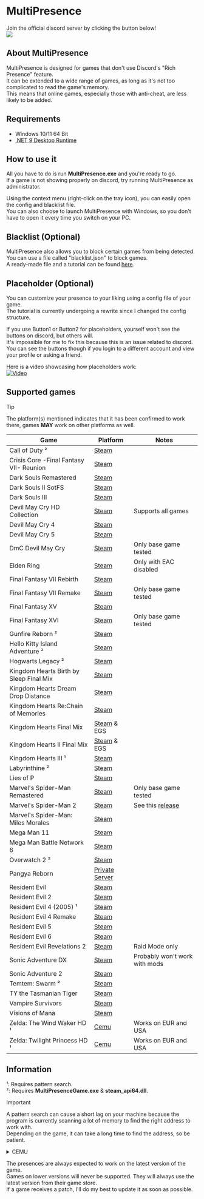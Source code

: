 # MultiPresence
Join the official discord server by clicking the button below!  
[![](https://dcbadge.limes.pink/api/server/https://discord.gg/AC6rVgV2Jj)](https://discord.gg/AC6rVgV2Jj)

## About MultiPresence
MultiPresence is designed for games that don't use Discord's "Rich Presence" feature.  
It can be extended to a wide range of games, as long as it's not too complicated to read the game's memory.  
This means that online games, especially those with anti-cheat, are less likely to be added.

## Requirements  
- Windows 10/11 64 Bit
- [.NET 9 Desktop Runtime](https://dotnet.microsoft.com/en-us/download/dotnet/9.0)

## How to use it
All you have to do is run **MultiPresence.exe** and you're ready to go.  
If a game is not showing properly on discord, try running MultiPresence as administrator.    

Using the context menu (right-click on the tray icon), you can easily open the config and blacklist file.  
You can also choose to launch MultiPresence with Windows, so you don't have to open it every time you switch on your PC.
 
## Blacklist (Optional)
MultiPresence also allows you to block certain games from being detected.  
You can use a file called "blacklist.json" to block games.  
A ready-made file and a tutorial can be found [here](https://github.com/Dekirai/MultiPresence/wiki/Blacklist).

## Placeholder (Optional)
You can customize your presence to your liking using a config file of your game.  
The tutorial is currently undergoing a rewrite since I changed the config structure.    

If you use Button1 or Button2 for placeholders, yourself won't see the buttons on discord, but others will.  
It's impossible for me to fix this because this is an issue related to discord.  
You can see the buttons though if you login to a different account and view your profile or asking a friend.    

Here is a video showcasing how placeholders work:  
[![Video](https://img.youtube.com/vi/x0avvmvQ5BQ/0.jpg)](https://www.youtube.com/watch?v=x0avvmvQ5BQ)
 
## Supported games
> [!TIP]
> The platform(s) mentioned indicates that it has been confirmed to work there, games **MAY** work on other platforms as well.

|Game|Platform|Notes|
|--|--|--|
|Call of Duty ²|[Steam](https://store.steampowered.com/app/1938090/Call_of_Duty/)||
|Crisis Core -Final Fantasy VII- Reunion|[Steam](https://store.steampowered.com/app/1608070/CRISIS_CORE_FINAL_FANTASY_VII_REUNION/)||
|Dark Souls Remastered|[Steam](https://store.steampowered.com/app/570940/DARK_SOULS_REMASTERED/)||
|Dark Souls II SotFS|[Steam](https://store.steampowered.com/app/335300/DARK_SOULS_II_Scholar_of_the_First_Sin/)||
|Dark Souls III|[Steam](https://store.steampowered.com/app/374320/DARK_SOULS_III/)||
|Devil May Cry HD Collection|[Steam](https://store.steampowered.com/app/631510/Devil_May_Cry_HD_Collection/)|Supports all games|
|Devil May Cry 4|[Steam](https://store.steampowered.com/app/329050/Devil_May_Cry_4_Special_Edition/)||
|Devil May Cry 5|[Steam](https://store.steampowered.com/app/601150/Devil_May_Cry_5/)||
|DmC Devil May Cry|[Steam](https://store.steampowered.com/app/220440/DmC_Devil_May_Cry/)|Only base game tested|
|Elden Ring|[Steam](https://store.steampowered.com/app/1245620/ELDEN_RING/)|Only with EAC disabled|
|Final Fantasy VII Rebirth|[Steam](https://store.steampowered.com/app/2909400/FINAL_FANTASY_VII_REBIRTH/)||
|Final Fantasy VII Remake|[Steam](https://store.steampowered.com/app/1462040/FINAL_FANTASY_VII_REMAKE_INTERGRADE/)|Only base game tested|
|Final Fantasy XV|[Steam](https://store.steampowered.com/app/637650/FINAL_FANTASY_XV_WINDOWS_EDITION/)||
|Final Fantasy XVI|[Steam](https://store.steampowered.com/app/2515020/FINAL_FANTASY_XVI/)|Only base game tested|
|Gunfire Reborn ²|[Steam](https://store.steampowered.com/app/1217060/Gunfire_Reborn/)||
|Hello Kitty Island Adventure ²|[Steam](https://store.steampowered.com/app/2495100/Hello_Kitty_Island_Adventure/)||
|Hogwarts Legacy ²|[Steam](https://store.steampowered.com/app/990080/Hogwarts_Legacy/)||
|Kingdom Hearts Birth by Sleep Final Mix|[Steam](https://store.steampowered.com/app/2552430/KINGDOM_HEARTS_HD_1525_ReMIX/)||
|Kingdom Hearts Dream Drop Distance|[Steam](https://store.steampowered.com/app/2552440/KINGDOM_HEARTS_HD_28_Final_Chapter_Prologue/)||
|Kingdom Hearts Re:Chain of Memories|[Steam](https://store.steampowered.com/app/2552430/KINGDOM_HEARTS_HD_1525_ReMIX/)||
|Kingdom Hearts Final Mix|[Steam](https://store.steampowered.com/app/2552430/KINGDOM_HEARTS_HD_1525_ReMIX/) & EGS||
|Kingdom Hearts II Final Mix|[Steam](https://store.steampowered.com/app/2552430/KINGDOM_HEARTS_HD_1525_ReMIX/) & EGS||
|Kingdom Hearts III ¹|[Steam](https://store.steampowered.com/app/2552450/KINGDOM_HEARTS_III__Re_Mind_DLC/)||
|Labyrinthine ²|[Steam](https://store.steampowered.com/app/1302240/Labyrinthine/)||
|Lies of P|[Steam](https://store.steampowered.com/app/1627720/Lies_of_P/)||
|Marvel's Spider-Man Remastered|[Steam](https://store.steampowered.com/app/1817070/Marvels_SpiderMan_Remastered/)|Only base game tested|
|Marvel's Spider-Man 2|[Steam](https://store.steampowered.com/app/2651280/Marvels_SpiderMan_2/)|See this [release](https://github.com/Dekirai/MultiPresence/releases/tag/10.02.2025)|
|Marvel's Spider-Man: Miles Morales|[Steam](https://store.steampowered.com/app/1817190/Marvels_SpiderMan_Miles_Morales/)| |
|Mega Man 11|[Steam](https://store.steampowered.com/app/742300/Mega_Man_11/)| |
|Mega Man Battle Network 6|[Steam](https://store.steampowered.com/app/1798020/Mega_Man_Battle_Network_Legacy_Collection_Vol_2/)| |
|Overwatch 2 ²|[Steam](https://store.steampowered.com/app/2357570/Overwatch_2/)||
|Pangya Reborn|[Private Server](https://www.pangyareborn.com/)| |
|Resident Evil|[Steam](https://store.steampowered.com/app/304240/Resident_Evil/)| |
|Resident Evil 2|[Steam](https://store.steampowered.com/app/883710/Resident_Evil_2/)| |
|Resident Evil 4 (2005) ¹|[Steam](https://store.steampowered.com/app/254700/Resident_Evil_4/)||
|Resident Evil 4 Remake|[Steam](https://store.steampowered.com/app/2050650/Resident_Evil_4/)||
|Resident Evil 5|[Steam](https://store.steampowered.com/app/21690/Resident_Evil_5/)| |
|Resident Evil 6|[Steam](https://store.steampowered.com/app/221040/Resident_Evil_6/)| |
|Resident Evil Revelations 2|[Steam](https://store.steampowered.com/app/287290/Resident_Evil_Revelations_2/)|Raid Mode only|
|Sonic Adventure DX|[Steam](https://store.steampowered.com/app/71250/Sonic_Adventure_DX/)|Probably won't work with mods|
|Sonic Adventure 2|[Steam](https://store.steampowered.com/app/213610/Sonic_Adventure_2/)| |
|Temtem: Swarm ²|[Steam](https://store.steampowered.com/app/2510960/Temtem_Swarm/)||
|TY the Tasmanian Tiger|[Steam](https://store.steampowered.com/app/411960/TY_the_Tasmanian_Tiger/)| |
|Vampire Survivors|[Steam](https://store.steampowered.com/app/1794680/Vampire_Survivors/)| |
|Visions of Mana|[Steam](https://store.steampowered.com/app/2490990/Visions_of_Mana/)| |
|Zelda: The Wind Waker HD ¹|[Cemu](https://wiki.cemu.info/wiki/The_Legend_of_Zelda:_The_Wind_Waker_HD)|Works on EUR and USA|
|Zelda: Twilight Princess HD ¹|[Cemu](https://wiki.cemu.info/wiki/The_Legend_of_Zelda:_Twilight_Princess_HD)|Works on EUR and USA|

## Information
¹: Requires pattern search.  
²: Requires **MultiPresenceGame.exe** & **steam_api64.dll**.
> [!IMPORTANT]  
> A pattern search can cause a short lag on your machine because the program is currently scanning a lot of memory to find the right address to work with.  
> Depending on the game, it can take a long time to find the address, so be patient.  
<details>
<summary>CEMU</summary>
You have to disable the "Discord Presence" option found in Options -> General settings.<br />
</details>  

The presences are always expected to work on the latest version of the game.  
Games on lower versions will never be supported. They will always use the latest version from their game store.  
If a game receives a patch, I'll do my best to update it as soon as possible.       
